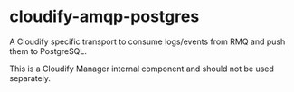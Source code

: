 cloudify-amqp-postgres
======================

A Cloudify specific transport to consume logs/events from RMQ and push them to PostgreSQL.

This is a Cloudify Manager internal component and should not be used separately.
